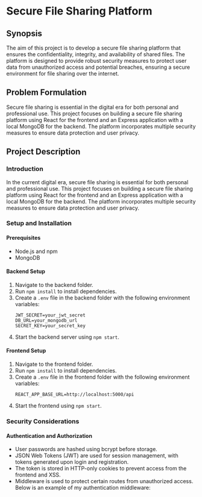 # Secure File Sharing Platform

## Synopsis
The aim of this project is to develop a secure file sharing platform that ensures the confidentiality, integrity, and availability of shared files. The platform is designed to provide robust security measures to protect user data from unauthorized access and potential breaches, ensuring a secure environment for file sharing over the internet.

## Problem Formulation
Secure file sharing is essential in the digital era for both personal and professional use. This project focuses on building a secure file sharing platform using React for the frontend and an Express application with a local MongoDB for the backend. The platform incorporates multiple security measures to ensure data protection and user privacy.

## Project Description
### Introduction
In the current digital era, secure file sharing is essential for both personal and professional use. This project focuses on building a secure file sharing platform using React for the frontend and an Express application with a local MongoDB for the backend. The platform incorporates multiple security measures to ensure data protection and user privacy.

### Setup and Installation
#### Prerequisites
- Node.js and npm
- MongoDB

#### Backend Setup
1. Navigate to the backend folder.
2. Run `npm install` to install dependencies.
3. Create a `.env` file in the backend folder with the following environment variables:
    ```
    JWT_SECRET=your_jwt_secret
    DB_URL=your_mongodb_url
    SECRET_KEY=your_secret_key
    ```
4. Start the backend server using `npm start`.

#### Frontend Setup
1. Navigate to the frontend folder.
2. Run `npm install` to install dependencies.
3. Create a `.env` file in the frontend folder with the following environment variables:
    ```
    REACT_APP_BASE_URL=http://localhost:5000/api
    ```
4. Start the frontend using `npm start`.

### Security Considerations
#### Authentication and Authorization
- User passwords are hashed using bcrypt before storage.
- JSON Web Tokens (JWT) are used for session management, with tokens generated upon login and registration.
- The token is stored in HTTP-only cookies to prevent access from the frontend and XSS.
- Middleware is used to protect certain routes from unauthorized access. Below is an example of my authentication middleware:
